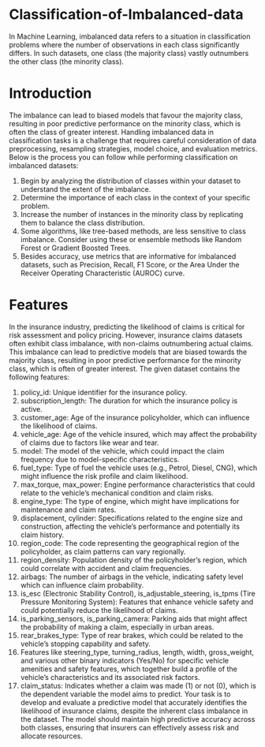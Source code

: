 # Classification-of-Imbalanced-data
In Machine Learning, imbalanced data refers to a situation in classification problems where the number of observations in each class significantly differs. In such datasets, one class (the majority class) vastly outnumbers the other class (the minority class).
# Introduction
The imbalance can lead to biased models that favour the majority class, resulting in poor predictive performance on the minority class, which is often the class of greater interest. Handling imbalanced data in classification tasks is a challenge that requires careful consideration of data preprocessing, resampling strategies, model choice, and evaluation metrics. Below is the process you can follow while performing classification on imbalanced datasets:
1. Begin by analyzing the distribution of classes within your dataset to understand the extent of the imbalance.
2. Determine the importance of each class in the context of your specific problem.
3. Increase the number of instances in the minority class by replicating them to balance the class distribution.
4. Some algorithms, like tree-based methods, are less sensitive to class imbalance. Consider using these or ensemble methods like Random Forest or Gradient Boosted Trees.
5. Besides accuracy, use metrics that are informative for imbalanced datasets, such as Precision, Recall, F1 Score, or the Area Under the Receiver Operating Characteristic (AUROC) curve.
# Features
In the insurance industry, predicting the likelihood of claims is critical for risk assessment and policy pricing. However, insurance claims datasets often exhibit class imbalance, with non-claims outnumbering actual claims. This imbalance can lead to predictive models that are biased towards the majority class, resulting in poor predictive performance for the minority class, which is often of greater interest.
The given dataset contains the following features:
1. policy_id: Unique identifier for the insurance policy.
2. subscription_length: The duration for which the insurance policy is active.
3. customer_age: Age of the insurance policyholder, which can influence the likelihood of claims.
4. vehicle_age: Age of the vehicle insured, which may affect the probability of claims due to factors like wear and tear.
5. model: The model of the vehicle, which could impact the claim frequency due to model-specific characteristics.
6. fuel_type: Type of fuel the vehicle uses (e.g., Petrol, Diesel, CNG), which might influence the risk profile and claim likelihood.
7. max_torque, max_power: Engine performance characteristics that could relate to the vehicle’s mechanical condition and claim risks.
8. engine_type: The type of engine, which might have implications for maintenance and claim rates.
9. displacement, cylinder: Specifications related to the engine size and construction, affecting the vehicle’s performance and potentially its claim history.
10. region_code: The code representing the geographical region of the policyholder, as claim patterns can vary regionally.
11. region_density: Population density of the policyholder’s region, which could correlate with accident and claim frequencies.
12. airbags: The number of airbags in the vehicle, indicating safety level which can influence claim probability.
13. is_esc (Electronic Stability Control), is_adjustable_steering, is_tpms (Tire Pressure Monitoring System): Features that enhance vehicle safety and could potentially reduce the likelihood of claims.
14. is_parking_sensors, is_parking_camera: Parking aids that might affect the probability of making a claim, especially in urban areas.
15. rear_brakes_type: Type of rear brakes, which could be related to the vehicle’s stopping capability and safety.
16. Features like steering_type, turning_radius, length, width, gross_weight, and various other binary indicators (Yes/No) for specific vehicle amenities and safety features, which together build a profile of the vehicle’s characteristics and its associated risk factors.
17. claim_status: Indicates whether a claim was made (1) or not (0), which is the dependent variable the model aims to predict.
Your task is to develop and evaluate a predictive model that accurately identifies the likelihood of insurance claims, despite the inherent class imbalance in the dataset. The model should maintain high predictive accuracy across both classes, ensuring that insurers can effectively assess risk and allocate resources.

